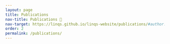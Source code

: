 ```yaml
---
layout: page
title: Publications
nav-title: Publications 🔗
nav-target: https://linqs.github.io/linqs-website/publications/#author:eriq-augustine
order: 2
permalink: /publications/
---
```

